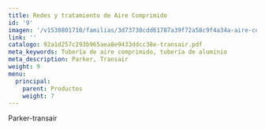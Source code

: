 ```yaml
---
title: Redes y tratamiento de Aire Comprimido
id: '9'
imagen: '/v1530801710/familias/3d73730cdd61787a39f72a58c9f4a34a-aire-comprimido.jpg'
link: ''
catalogo: 92a1d257c293b965aea8e9433ddcc38e-transair.pdf
meta_keywords: Tubería de aire comprimido, tubería de aluminio
meta_description: Parker, Transair
weight: 9
menu:
  principal:
    parent: Productos
    weight: 7
---
```


Parker-transair
